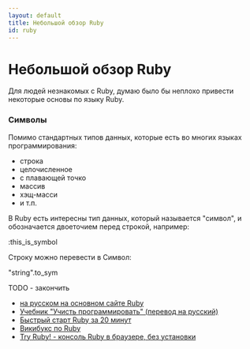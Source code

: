 ```yaml
---
layout: default
title: Небольшой обзор Ruby
id: ruby
---
```


Небольшой обзор Ruby
====================

Для людей незнакомых с Ruby, думаю было бы неплохо привести некоторые
основы по языку Ruby.


### Символы

Помимо стандартных типов данных, которые есть во многих языках программирования:

 * строка
 * целочисленное
 * с плавающей точко
 * массив
 * хэщ-масси
 * и т.п.

В Ruby есть интересны тип данных, который называется "символ", и обозначается двоеточием перед строкой,
например:

  :this_is_symbol

Строку можно перевести в Символ:

  "string".to_sym

TODO - закончить


 * [на русском на основном сайте Ruby](http://preview.ruby-lang.org/ru/documentation/)
 * [Учебник "Учисть программировать" (перевод на русский)](http://www.shokhirev.com/mikhail/ruby/ltp/title.html)
 * [Быстрый старт Ruby за 20 минут](http://preview.ruby-lang.org/ru/documentation/quickstart/)
 * [Викибукс по Ruby](http://ru.wikibooks.org/wiki/Ruby)
 * [Try Ruby! - консоль Ruby в браузере, без установки](http://tryruby.org/)